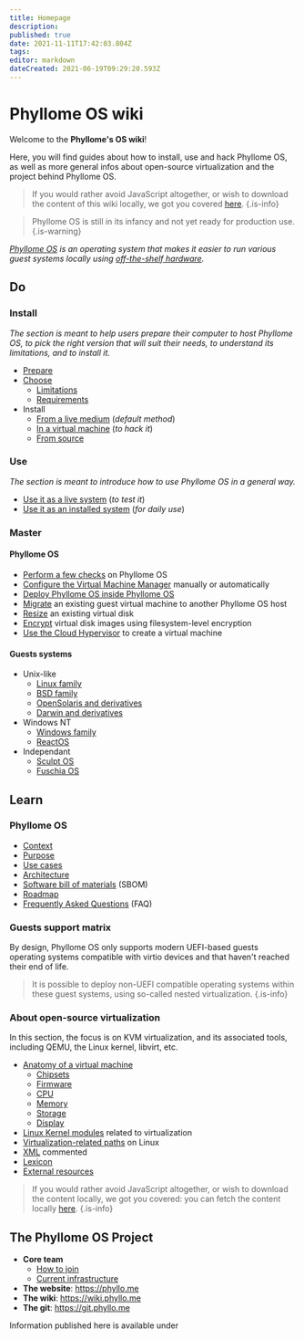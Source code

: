 ```yaml
---
title: Homepage
description: 
published: true
date: 2021-11-11T17:42:03.804Z
tags: 
editor: markdown
dateCreated: 2021-06-19T09:29:20.593Z
---
```


# Phyllome OS wiki

Welcome to the **Phyllome's OS wiki**! 

Here, you will find guides about how to install, use and hack Phyllome OS, as well as more general infos about open-source virtualization and the project behind Phyllome OS.

> If you would rather avoid JavaScript altogether, or wish to download the content of this wiki locally, we got you covered [here](https://github.com/PhyllomeOS/wiki).
{.is-info}

> Phyllome OS is still in its infancy and not yet ready for production use.
{.is-warning}

*[Phyllome OS](https://phyllo.me/) is an operating system that makes it easier to run various guest systems locally using [off-the-shelf hardware](/do/choose/requirements).*

## Do

### Install

*The section is meant to help users prepare their computer to host Phyllome OS, to pick the right version that will suit their needs, to understand its limitations, and to install it.*

* [Prepare](/do/prepare)
* [Choose](/do/choose)
	* [Limitations](/do/choose/limitations)
	* [Requirements](/do/choose/requirements)
* Install
  * [From a live medium](/do/install/live) (*default method*)
  * [In a virtual machine](/do/install/vm) (*to hack it*)
  * [From source](/do/install/source)

### Use

*The section is meant to introduce how to use Phyllome OS in a general way.*

* [Use it as a live system](/do/use/live) (*to test it*)
* [Use it as an installed system](/do/use/disk) (*for daily use*)

### Master

#### Phyllome OS

* [Perform a few checks](/tasks/checks) on Phyllome OS
* [Configure the Virtual Machine Manager](/tasks/virt-manager) manually or automatically
* [Deploy Phyllome OS inside Phyllome OS](/tasks/inception) 
* [Migrate](/tasks/migrate) an existing guest virtual machine to another Phyllome OS host
* [Resize](/tasks/resize) an existing virtual disk
* [Encrypt](/tasks/encrypt) virtual disk images using filesystem-level encryption
* [Use the Cloud Hypervisor](/tasks/cloud-hypervisor) to create a virtual machine

#### Guests systems

* Unix-like
	* [Linux family](/guests/linux)
  * [BSD family](/guests/bsd)
  * [OpenSolaris and derivatives](/guests/opensolaris)
  * [Darwin and derivatives](/guests/darwin)
* Windows NT
	* [Windows family](/guests/windows)
  * [ReactOS](/guests/reactos)
* Independant
	* [Sculpt OS](/guests/sculpt-os)
  * [Fuschia OS](/guests/fuschia-os)

## Learn

### Phyllome OS 

* [Context](/phyllomeos/context)
* [Purpose](/phyllomeos/purpose)
* [Use cases](/phyllomeos/use-cases)
* [Architecture](/phyllomeos/architecture)
* [Software bill of materials](/phyllomeos/sbom) (SBOM)
* [Roadmap](/phyllomeos/roadmap)
* [Frequently Asked Questions](/phyllomeos/faq) (FAQ)

### Guests support matrix

By design, Phyllome OS only supports modern UEFI-based guests operating systems compatible with virtio devices and that haven't reached their end of life. 

> It is possible to deploy non-UEFI compatible operating systems within these guest systems, using so-called nested virtualization.
{.is-info}

### About open-source virtualization

In this section, the focus is on KVM virtualization, and its associated tools, including QEMU, the Linux kernel, libvirt, etc. 

* [Anatomy of a virtual machine](/virtualization/vm)
	* [Chipsets](/virtualization/chipset)
  * [Firmware](/virtualization/firmware)
  * [CPU](/virtualization/cpu)
  * [Memory](/virtualization/memory)
  * [Storage](/virtualization/storage)
  * [Display](/virtualization/display)
* [Linux Kernel modules](/kernel_modules) related to virtualization
* [Virtualization-related paths](/linux-paths) on Linux
* [XML](/xml) commented 
* [Lexicon](/lexicon) 
* [External resources](/resources)

> If you would rather avoid JavaScript altogether, or wish to download the content locally, we got you covered: you can fetch the content locally [here](https://git.phyllo.me/home/wiki).
{.is-info}

## The Phyllome OS Project

*  **Core team**
   * [How to join](/join)
   * [Current infrastructure](/infrastructure)
* **The website**: https://phyllo.me
* **The wiki**: https://wiki.phyllo.me
* **The git**: https://git.phyllo.me

Information published here is available under 
